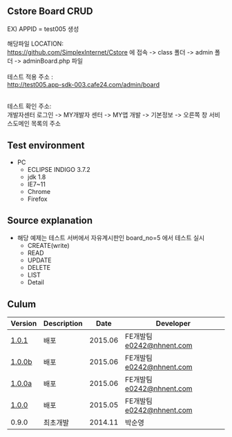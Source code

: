 <article class="markdown-body entry-content" itemprop="mainContentOfPage"><h1><a id="user-content-application-grid" class="anchor" href="#application-grid" aria-hidden="true"><span class="octicon octicon-link"></span></a>Cstore Board CRUD</h1>


EX) APPID = test005 생성 </BR>

해당파일 LOCATION:</BR>
https://github.com/SimplexInternet/Cstore 에 접속  -> class 폴더 -> admin 폴더 -> adminBoard.php  파일 
</BR>
</BR>
테스트 적용 주소 :</BR>
http://test005.app-sdk-003.cafe24.com/admin/board

</BR>
테스트 확인 주소:</BR>
개발자센터 로그인 -> MY개발자 센터 -> MY앱 개발 -> 기본정보 -> 오른쪽 창 서비스도메인 목록의 주소 

<BR>
<h2><a id="user-content-test-environment" class="anchor" href="#test-environment" aria-hidden="true"><span class="octicon octicon-link"></span></a>Test environment</h2>

<ul>
<li>PC

<ul>
<li>ECLIPSE INDIGO 3.7.2</li>
<li>jdk 1.8</li>
<li>IE7~11</li>
<li>Chrome</li>
<li>Firefox</li>
</ul></li>
</ul>


<h2><a id="user-content-test-environment" class="anchor" href="#test-environment" aria-hidden="true"><span class="octicon octicon-link"></span></a>Source explanation</h2>

<ul> 
<li>해당 예제는 테스트 서버에서 자유계시판인 board_no=5 에서 테스트 실시
<ul>
<li>CREATE(write)</li>
<li>READ</li>
<li>UPDATE</li>
<li>DELETE</li>
<li>LIST</li>
<li>Detail</li>
</ul></li>
</ul>



<h2><a id="user-content-test-environment" class="anchor" href="#test-environment" aria-hidden="true"><span class="octicon octicon-link"></span></a>Culum</h2>
<table><thead>
<tr>
<th>Version</th>
<th>Description</th>
<th>Date</th>
<th>Developer</th>
</tr>
</thead><tbody>
<tr>
<td><a href="https://nhnent.github.io/fe.application-grid/1.0.1">1.0.1</a></td>
<td>배포</td>
<td>2015.06</td>
<td>FE개발팀 <a href="mailto:e0242@nhnent.com">e0242@nhnent.com</a></td>
</tr>
<tr>
<td><a href="https://nhnent.github.io/fe.application-grid/1.0.0b">1.0.0b</a></td>
<td>배포</td>
<td>2015.06</td>
<td>FE개발팀 <a href="mailto:e0242@nhnent.com">e0242@nhnent.com</a></td>
</tr>
<tr>
<td><a href="https://nhnent.github.io/fe.application-grid/1.0.0a">1.0.0a</a></td>
<td>배포</td>
<td>2015.06</td>
<td>FE개발팀 <a href="mailto:e0242@nhnent.com">e0242@nhnent.com</a></td>
</tr>
<tr>
<td><a href="https://nhnent.github.io/fe.application-grid/1.0.0">1.0.0</a></td>
<td>배포</td>
<td>2015.05</td>
<td>FE개발팀 <a href="mailto:e0242@nhnent.com">e0242@nhnent.com</a></td>
</tr>
<tr>
<td>0.9.0</td>
<td>최초개발</td>
<td>2014.11</td>
<td>박순영</td>
</tr>
</tbody></table>



